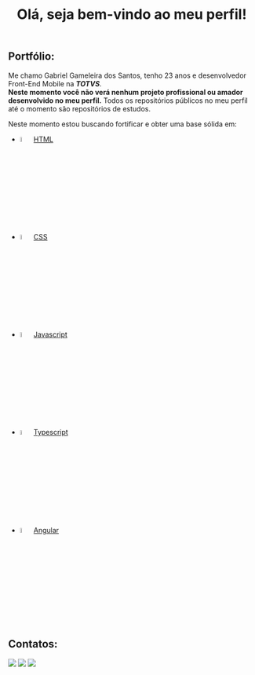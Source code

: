 <!DOCTYPE html>
<html lang="pt-br">

<head>
  <meta charset="UTF-8">
  <meta http-equiv="X-UA-Compatible" content="IE=edge">
  <meta name="viewport" content="width=device-width, initial-scale=1.0">
</head>

<body>
  <header>
    <h1>Olá, seja bem-vindo ao meu perfil!</h1>
  </header>
  <main>
    <h2>Portfólio:</h2>
    <p>
      Me chamo Gabriel Gameleira dos Santos, tenho 23 anos e desenvolvedor Front-End Mobile na <i><strong>TOTVS</strong></i>.
      <br>
      <strong>Neste momento você não verá nenhum projeto profissional ou amador desenvolvido no meu perfil.</strong>
      Todos os repositórios públicos
      no meu perfil até o
      momento são repositórios de estudos.
    </p>
    <p>
      Neste momento estou buscando fortificar e obter uma base sólida em:
    <ul>
      <li>
        <img style="width:5%" src="https://cdn.jsdelivr.net/gh/devicons/devicon/icons/html5/html5-original.svg" />
        <a href="https://github.com/GAMELEIRA/html-css-js">HTML</a>
      </li>
      <li>
        <img style="width:5%" src="https://cdn.jsdelivr.net/gh/devicons/devicon/icons/css3/css3-original.svg" />
        <a href="https://github.com/GAMELEIRA/html-css">CSS</a>
      </li>
      <li>
        <img style="width:5%"
          src="https://cdn.jsdelivr.net/gh/devicons/devicon/icons/javascript/javascript-original.svg" />
        <a href="https://github.com/GAMELEIRA/javascript">Javascript</a>
      </li>
      <li>
        <img style="width:5%"
          src="https://cdn.jsdelivr.net/gh/devicons/devicon/icons/typescript/typescript-original.svg" />
        <a href="https://github.com/GAMELEIRA/typescript">Typescript</a>
      </li>
      <li>
        <img style="width: 5%;"
          src="https://cdn.jsdelivr.net/gh/devicons/devicon/icons/angularjs/angularjs-original.svg">
        <a href="https://github.com/GAMELEIRA/angular">Angular</a>
      </li>
    </ul>
    </p>
    <h2>Contatos:</h2>
    <div>
      <a href="https://www.instagram.com/gamisgamis27/" target="_blank"><img
          src="https://img.shields.io/badge/-Instagram-%23E4405F?style=for-the-badge&logo=instagram&logoColor=white"
          target="_blank"></a>
      <a href="mailto:gameleira270499@gmail.com"><img
          src="https://img.shields.io/badge/Gmail-D14836?style=for-the-badge&logo=gmail&logoColor=white"
          target="_blank"></a>
      <a href="https://www.linkedin.com/in/gabriel-gameleira-dos-santos-634b23161/" target="_blank"><img
          src="https://img.shields.io/badge/-LinkedIn-%230077B5?style=for-the-badge&logo=linkedin&logoColor=white"
          target="_blank"></a>
    </div>
  </main>
</body>

</html>
